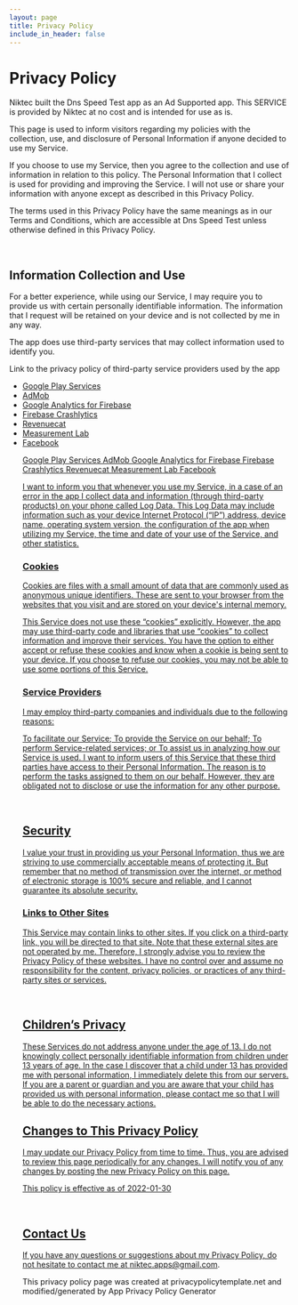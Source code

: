 ```yaml
---
layout: page
title: Privacy Policy
include_in_header: false
---
```


# Privacy Policy

Niktec built the Dns Speed Test app as an Ad Supported app. This SERVICE is provided by Niktec at no cost and is intended for use as is.

This page is used to inform visitors regarding my policies with the collection, use, and disclosure of Personal Information if anyone decided to use my Service.

If you choose to use my Service, then you agree to the collection and use of information in relation to this policy. The Personal Information that I collect is used for providing and improving the Service. I will not use or share your information with anyone except as described in this Privacy Policy.

The terms used in this Privacy Policy have the same meanings as in our Terms and Conditions, which are accessible at Dns Speed Test unless otherwise defined in this Privacy Policy.


<br>

## Information Collection and Use
For a better experience, while using our Service, I may require you to provide us with certain personally identifiable information. The information that I request will be retained on your device and is not collected by me in any way.

The app does use third-party services that may collect information used to identify you.

Link to the privacy policy of third-party service providers used by the app

 </p> <ul><li><a href="https://www.google.com/policies/privacy/" target="_blank" rel="noopener noreferrer">Google Play Services
 </a></li><li><a href="https://support.google.com/admob/answer/6128543?hl=en" target="_blank" rel="noopener noreferrer">AdMob
 </a></li><li><a href="https://firebase.google.com/policies/analytics" target="_blank" rel="noopener noreferrer">Google Analytics for Firebase
 </a></li><li><a href="https://firebase.google.com/support/privacy/" target="_blank" rel="noopener noreferrer">Firebase Crashlytics				  
 </a></li><li><a href="https://www.revenuecat.com/privacy" target="_blank" rel="noopener noreferrer">Revenuecat
 </a></li><li><a href="https://www.measurementlab.net/privacy/" target="_blank" rel="noopener noreferrer">Measurement Lab 	 
 </a></li><li><a href="https://www.facebook.com/legal/terms/plain_text_terms" target="_blank" rel="noopener noreferrer">Facebook
				  
				  
Google Play Services
AdMob
Google Analytics for Firebase
Firebase Crashlytics
Revenuecat
Measurement Lab
Facebook

I want to inform you that whenever you use my Service, in a case of an error in the app I collect data and information (through third-party products) on your phone called Log Data. This Log Data may include information such as your device Internet Protocol (“IP”) address, device name, operating system version, the configuration of the app when utilizing my Service, the time and date of your use of the Service, and other statistics.


### Cookies
Cookies are files with a small amount of data that are commonly used as anonymous unique identifiers. These are sent to your browser from the websites that you visit and are stored on your device's internal memory.

This Service does not use these “cookies” explicitly. However, the app may use third-party code and libraries that use “cookies” to collect information and improve their services. You have the option to either accept or refuse these cookies and know when a cookie is being sent to your device. If you choose to refuse our cookies, you may not be able to use some portions of this Service.



### Service Providers 
I may employ third-party companies and individuals due to the following reasons:

To facilitate our Service;
To provide the Service on our behalf;
To perform Service-related services; or
To assist us in analyzing how our Service is used.
I want to inform users of this Service that these third parties have access to their Personal Information. The reason is to perform the tasks assigned to them on our behalf. However, they are obligated not to disclose or use the information for any other purpose.

<br>

## Security
I value your trust in providing us your Personal Information, thus we are striving to use commercially acceptable means of protecting it. But remember that no method of transmission over the internet, or method of electronic storage is 100% secure and reliable, and I cannot guarantee its absolute security.

### Links to Other Sites
This Service may contain links to other sites. If you click on a third-party link, you will be directed to that site. Note that these external sites are not operated by me. Therefore, I strongly advise you to review the Privacy Policy of these websites. I have no control over and assume no responsibility for the content, privacy policies, or practices of any third-party sites or services.



<br>

## Children’s Privacy
These Services do not address anyone under the age of 13. I do not knowingly collect personally identifiable information from children under 13 years of age. In the case I discover that a child under 13 has provided me with personal information, I immediately delete this from our servers. If you are a parent or guardian and you are aware that your child has provided us with personal information, please contact me so that I will be able to do the necessary actions.
<br>

## Changes to This Privacy Policy
I may update our Privacy Policy from time to time. Thus, you are advised to review this page periodically for any changes. I will notify you of any changes by posting the new Privacy Policy on this page.

This policy is effective as of 2022-01-30

<br>

## Contact Us
If you have any questions or suggestions about my Privacy Policy, do not hesitate to contact me at niktec.apps@gmail.com.

This privacy policy page was created at privacypolicytemplate.net and modified/generated by App Privacy Policy Generator